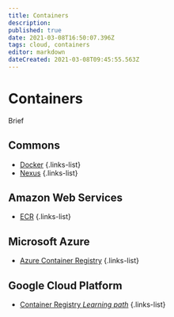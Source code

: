 ```yaml
---
title: Containers
description: 
published: true
date: 2021-03-08T16:50:07.396Z
tags: cloud, containers
editor: markdown
dateCreated: 2021-03-08T09:45:55.563Z
---
```


# Containers
Brief
## Commons
- [Docker](/training/cloud_and_devops/tbd)
{.links-list}
- [Nexus](/training/cloud_and_devops/tbd)
{.links-list}
## Amazon Web Services
- [ECR](/training/aws/ecr)
{.links-list}
## Microsoft Azure
- [Azure Container Registry](/training/azure/azure_container_registry)
{.links-list}
## Google Cloud Platform
- [Container Registry *Learning path*](/training/container_registry)
{.links-list}